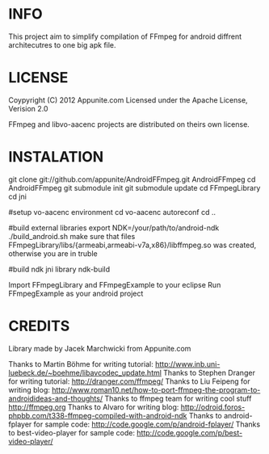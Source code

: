 INFO
==============
This project aim to simplify compilation of FFmpeg for android diffrent architecutres to one big apk file.

LICENSE
==============
Coypyright (C) 2012 Appunite.com
Licensed under the Apache License, Verision 2.0

FFmpeg and libvo-aacenc projects are distributed on theirs own license.

INSTALATION
==============
git clone git://github.com/appunite/AndroidFFmpeg.git AndroidFFmpeg
cd AndroidFFmpeg
git submodule init
git submodule update
cd FFmpegLibrary
cd jni

#setup vo-aacenc environment
cd vo-aacenc
autoreconf
cd ..

#build external libraries
export NDK=/your/path/to/android-ndk
./build_android.sh
make sure that files FFmpegLibrary/libs/{armeabi,armeabi-v7a,x86}/libffmpeg.so was created, otherwise you are in truble

#build ndk jni library
ndk-build

Import FFmpegLibrary and FFmpegExample to your eclipse
Run FFmpegExample as your android project 

CREDITS
=============
Library made by Jacek Marchwicki from Appunite.com

Thanks to Martin Böhme for writing tutorial: http://www.inb.uni-luebeck.de/~boehme/libavcodec_update.html
Thanks to Stephen Dranger for writing tutorial: http://dranger.com/ffmpeg/
Thanks to Liu Feipeng for writing blog: http://www.roman10.net/how-to-port-ffmpeg-the-program-to-androidideas-and-thoughts/
Thanks to ffmpeg team for writing cool stuff http://ffmpeg.org
Thanks to Alvaro for writing blog: http://odroid.foros-phpbb.com/t338-ffmpeg-compiled-with-android-ndk
Thanks to android-fplayer for sample code: http://code.google.com/p/android-fplayer/
Thanks to best-video-player for sample code: http://code.google.com/p/best-video-player/

